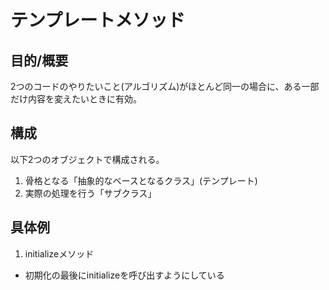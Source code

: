 # テンプレートメソッド
## 目的/概要
2つのコードのやりたいこと(アルゴリズム)がほとんど同一の場合に、ある一部だけ内容を変えたいときに有効。

## 構成
以下2つのオブジェクトで構成される。

1. 骨格となる「抽象的なベースとなるクラス」(テンプレート)
2. 実際の処理を行う「サブクラス」

## 具体例
1. initializeメソッド
  * 初期化の最後にinitializeを呼び出すようにしている
